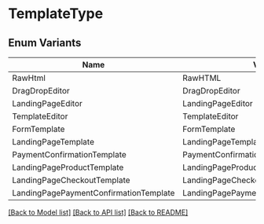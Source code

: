 # TemplateType

## Enum Variants

| Name | Value |
|---- | -----|
| RawHtml | RawHTML |
| DragDropEditor | DragDropEditor |
| LandingPageEditor | LandingPageEditor |
| TemplateEditor | TemplateEditor |
| FormTemplate | FormTemplate |
| LandingPageTemplate | LandingPageTemplate |
| PaymentConfirmationTemplate | PaymentConfirmationTemplate |
| LandingPageProductTemplate | LandingPageProductTemplate |
| LandingPageCheckoutTemplate | LandingPageCheckoutTemplate |
| LandingPagePaymentConfirmationTemplate | LandingPagePaymentConfirmationTemplate |


[[Back to Model list]](../README.md#documentation-for-models) [[Back to API list]](../README.md#documentation-for-api-endpoints) [[Back to README]](../README.md)


